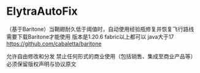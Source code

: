 # ElytraAutoFix
（基于Baritone）当鞘翅耐久低于阈值时，自动使用经验瓶修复并恢复飞行路线
需要下载Baritone才能使用
版本是1.20.6 fabric以上都可以
java大于17
https://github.com/cabaletta/baritone

允许自由修改和分发
禁止任何形式的商业使用（包括销售、集成至商业产品等）
必须保留版权声明与协议原文
